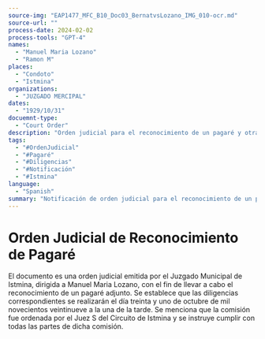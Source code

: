 ```yaml
---
source-img: "EAP1477_MFC_B10_Doc03_BernatvsLozano_IMG_010-ocr.md"
source-url: ""
process-date: 2024-02-02
process-tools: "GPT-4"
names: 
  - "Manuel Maria Lozano"
  - "Ramon M"
places:
  - "Condoto"
  - "Istmina"
organizations:
  - "JUZGADO MERCIPAL"
dates: 
  - "1929/10/31"
docuemnt-type: 
  - "Court Order"
description: "Orden judicial para el reconocimiento de un pagaré y otras diligencias relacionadas, con fecha y hora especificadas."
tags:
  - "#OrdenJudicial"
  - "#Pagaré"
  - "#Diligencias"
  - "#Notificación"
  - "#Istmina"
language: 
  - "Spanish"
summary: "Notificación de orden judicial para el reconocimiento de un pagaré dirigida a Manuel Maria Lozano con fecha y hora para las diligencias."
---
```

# Orden Judicial de Reconocimiento de Pagaré

El documento es una orden judicial emitida por el Juzgado Municipal de Istmina, dirigida a Manuel Maria Lozano, con el fin de llevar a cabo el reconocimiento de un pagaré adjunto. Se establece que las diligencias correspondientes se realizarán el día treinta y uno de octubre de mil novecientos veintinueve a la una de la tarde. Se menciona que la comisión fue ordenada por el Juez S del Circuito de Istmina y se instruye cumplir con todas las partes de dicha comisión.